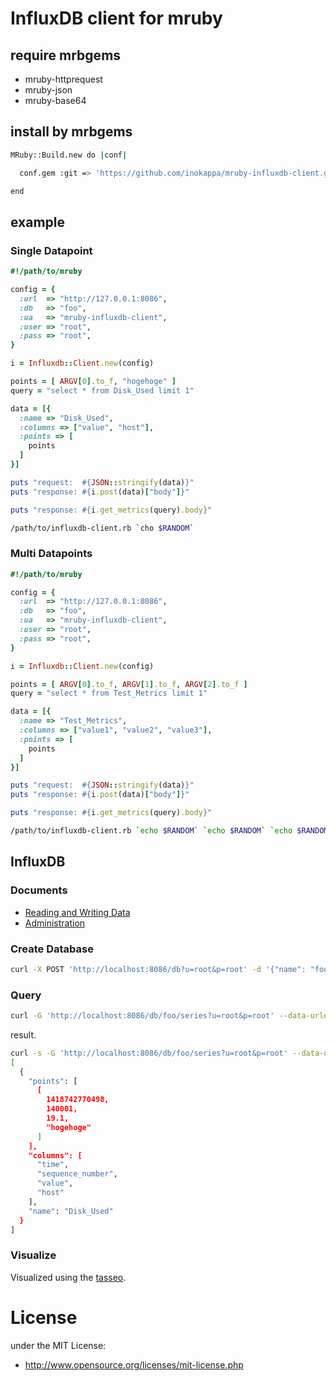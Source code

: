 # InfluxDB client for mruby

## require mrbgems

 * mruby-httprequest
 * mruby-json
 * mruby-base64

## install by mrbgems

```bash
MRuby::Build.new do |conf|

  conf.gem :git => 'https://github.com/inokappa/mruby-influxdb-client.git'

end
```

## example

### Single Datapoint

```ruby
#!/path/to/mruby

config = {
  :url  => "http://127.0.0.1:8086",
  :db   => "foo",
  :ua   => "mruby-influxdb-client",
  :user => "root",
  :pass => "root",
}

i = Influxdb::Client.new(config)

points = [ ARGV[0].to_f, "hogehoge" ]
query = "select * from Disk_Used limit 1"

data = [{
  :name => "Disk_Used",
  :columns => ["value", "host"],
  :points => [
    points
  ]
}]

puts "request:  #{JSON::stringify(data)}"
puts "response: #{i.post(data)["body"]}"

puts "response: #{i.get_metrics(query).body}"
```

```bash
/path/to/influxdb-client.rb `cho $RANDOM`
```

### Multi Datapoints

```ruby
#!/path/to/mruby

config = {
  :url  => "http://127.0.0.1:8086",
  :db   => "foo",
  :ua   => "mruby-influxdb-client",
  :user => "root",
  :pass => "root",
}

i = Influxdb::Client.new(config)

points = [ ARGV[0].to_f, ARGV[1].to_f, ARGV[2].to_f ]
query = "select * from Test_Metrics limit 1"

data = [{
  :name => "Test_Metrics",
  :columns => ["value1", "value2", "value3"],
  :points => [
    points
  ]
}]

puts "request:  #{JSON::stringify(data)}"
puts "response: #{i.post(data)["body"]}"

puts "response: #{i.get_metrics(query).body}"
```

```bash
/path/to/influxdb-client.rb `echo $RANDOM` `echo $RANDOM` `echo $RANDOM`
```

## InfluxDB

### Documents

 * [Reading and Writing Data](http://influxdb.com/docs/v0.7/api/reading_and_writing_data.html)
 * [Administration](http://influxdb.com/docs/v0.7/api/administration.html)

### Create Database

```bash
curl -X POST 'http://localhost:8086/db?u=root&p=root' -d '{"name": "foo"}'
```

### Query

```bash
curl -G 'http://localhost:8086/db/foo/series?u=root&p=root' --data-urlencode "q=select * from Disk_Used"
```

result.

```bash
curl -s -G 'http://localhost:8086/db/foo/series?u=root&p=root' --data-urlencode "q=select * from Disk_Used limit 1" | jq .
[
  {
    "points": [
      [
        1418742770498,
        140001,
        19.1,
        "hogehoge"
      ]
    ],
    "columns": [
      "time",
      "sequence_number",
      "value",
      "host"
    ],
    "name": "Disk_Used"
  }
]
```

### Visualize

Visualized using the [tasseo](https://github.com/obfuscurity/tasseo).


# License
under the MIT License:

* http://www.opensource.org/licenses/mit-license.php

